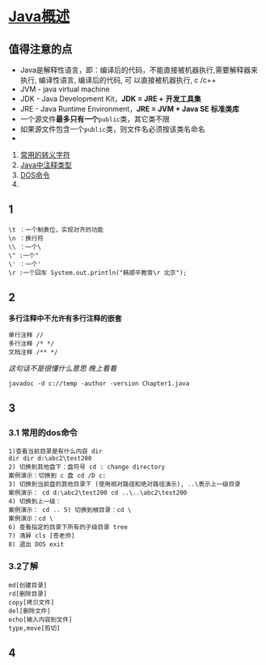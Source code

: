 # [Java概述](./TCH_Han/Charpter2.md)

## 值得注意的点
- Java是解释性语言，即：编译后的代码，不能直接被机器执行,需要解释器来执行, 编译性语言, 编译后的代码, 可 以直接被机器执行, c /c++
- JVM -  java virtual machine
- JDK - Java Development Kit，**JDK = JRE +** **开发工具集**
- JRE - Java Runtime Environment，**JRE = JVM + Java SE** **标准类库**
- 一个源文件**最多只有一个**```public```类，其它类不限
- 如果源文件包含一个```public```类，则文件名必须按该类名命名
- 

1. [常用的转义字符](#1)
2. [Java中注释类型](#2)
3. [DOS命令](#3)
4. [](#4)  
## 1
```
\t ：一个制表位，实现对齐的功能
\n ：换行符
\\ ：一个\
\" :一个"
\' ：一个' 
\r :一个回车 System.out.println("韩顺平教育\r 北京");
```
## 2

**多行注释中不允许有多行注释的嵌套**

```
单行注释 //
多行注释 /* */
文档注释 /** */
```


*这句话不是很懂什么意思 晚上看看*

```
javadoc -d c://temp -author -version Chapter1.java
```



## 3

### 3.1 常用的dos命令

```
1)查看当前目录是有什么内容 dir
dir dir d:\abc2\test200
2) 切换到其他盘下：盘符号 cd : change directory
案例演示：切换到 c 盘 cd /D c:
3) 切换到当前盘的其他目录下 (使用相对路径和绝对路径演示), ..\表示上一级目录
案例演示： cd d:\abc2\test200 cd ..\..\abc2\test200
4) 切换到上一级：
案例演示： cd .. 5) 切换到根目录：cd \
案例演示：cd \
6) 查看指定的目录下所有的子级目录 tree
7) 清屏 cls [苍老师]
8) 退出 DOS exit
```
### 3.2了解

```
md[创建目录]
rd[删除目录]
copy[拷贝文件]
del[删除文件]
echo[输入内容到文件]
type,move[剪切]
```



## 4

```
```